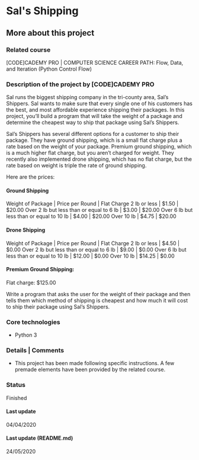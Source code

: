 # Sal's Shipping

## More about this project

### Related course
[CODE]CADEMY PRO | COMPUTER SCIENCE CAREER PATH: Flow, Data, and Iteration (Python Control Flow)

### Description of the project by [CODE]CADEMY PRO
Sal runs the biggest shipping company in the tri-county area, Sal’s Shippers. Sal wants to make sure that every single one of his customers has the best, and most affordable experience shipping their packages. In this project, you’ll build a program that will take the weight of a package and determine the cheapest way to ship that package using Sal’s Shippers.

Sal’s Shippers has several different options for a customer to ship their package. They have ground shipping, which is a small flat charge plus a rate based on the weight of your package. Premium ground shipping, which is a much higher flat charge, but you aren’t charged for weight. They recently also implemented drone shipping, which has no flat charge, but the rate based on weight is triple the rate of ground shipping.

Here are the prices: 

#### Ground Shipping
Weight of Package | Price per Round | Flat Charge
2 lb or less | $1.50 | $20.00
Over 2 lb but less than or equal to 6 lb | $3.00 | $20.00
Over 6 lb but less than or equal to 10 lb | $4.00 | $20.00
Over 10 lb | $4.75 | $20.00

#### Drone Shipping
Weight of Package | Price per Round | Flat Charge
2 lb or less | $4.50 | $0.00
Over 2 lb but less than or equal to 6 lb | $9.00 | $0.00
Over 6 lb but less than or equal to 10 lb | $12.00 | $0.00
Over 10 lb | $14.25 | $0.00

#### Premium Ground Shipping:
Flat charge: $125.00  

Write a program that asks the user for the weight of their package and then tells them which method of shipping is cheapest and how much it will cost to ship their package using Sal’s Shippers.

### Core technologies
- Python 3

### Details | Comments
- This project has been made following specific instructions. A few premade elements have been provided by the related course. 

### Status
Finished

#### Last update
04/04/2020

#### Last update (README.md)
24/05/2020
